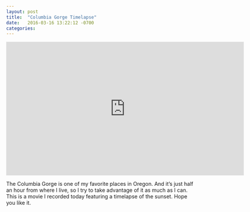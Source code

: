 ```yaml
---
layout: post
title:  "Columbia Gorge Timelapse"
date:   2016-03-16 13:22:12 -0700
categories:
---
```


<div class="align-center">
<iframe width="640" height="360" src="https://www.youtube.com/embed/zJoiX3_XWuo" frameborder="0" allowfullscreen></iframe>
</div>


 
The Columbia Gorge is one of my favorite places in Oregon. And it’s just half an hour from where I live, so I try to take advantage of it as much as I can. This is a movie I recorded today featuring a timelapse of the sunset. Hope you like it.
